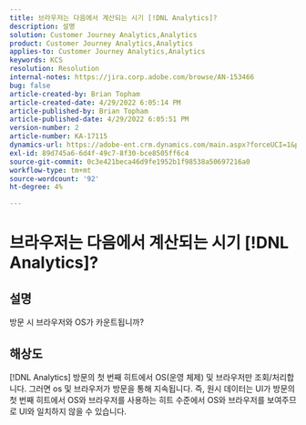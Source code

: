 ```yaml
---
title: 브라우저는 다음에서 계산되는 시기 [!DNL Analytics]?
description: 설명
solution: Customer Journey Analytics,Analytics
product: Customer Journey Analytics,Analytics
applies-to: Customer Journey Analytics,Analytics
keywords: KCS
resolution: Resolution
internal-notes: https://jira.corp.adobe.com/browse/AN-153466
bug: false
article-created-by: Brian Topham
article-created-date: 4/29/2022 6:05:14 PM
article-published-by: Brian Topham
article-published-date: 4/29/2022 6:05:51 PM
version-number: 2
article-number: KA-17115
dynamics-url: https://adobe-ent.crm.dynamics.com/main.aspx?forceUCI=1&pagetype=entityrecord&etn=knowledgearticle&id=fa54a4e6-e6c7-ec11-a7b6-0022480a10ee
exl-id: 89d745a6-6d4f-49c7-8f30-bce8505ff6c4
source-git-commit: 0c3e421beca46d9fe1952b1f98538a50697216a0
workflow-type: tm+mt
source-wordcount: '92'
ht-degree: 4%

---
```


# 브라우저는 다음에서 계산되는 시기 [!DNL Analytics]?

## 설명


방문 시 브라우저와 OS가 카운트됩니까?


## 해상도


[!DNL Analytics] 방문의 첫 번째 히트에서 OS(운영 체제) 및 브라우저만 조회/처리합니다. 그러면 os 및 브라우저가 방문을 통해 지속됩니다. 즉, 원시 데이터는 UI가 방문의 첫 번째 히트에서 OS와 브라우저를 사용하는 히트 수준에서 OS와 브라우저를 보여주므로 UI와 일치하지 않을 수 있습니다.
